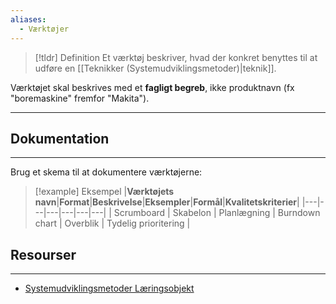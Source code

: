 ```yaml
---
aliases:
  - Værktøjer
---
```

> [!tldr] Definition
> Et værktøj beskriver, hvad der konkret benyttes til at udføre en [[Teknikker (Systemudviklingsmetoder)|teknik]].

Værktøjet skal beskrives med et **fagligt begreb**, ikke produktnavn (fx "boremaskine" fremfor "Makita").

---
## Dokumentation
---
Brug et skema til at dokumentere værktøjerne:

> [!example] Eksempel
> |**Værktøjets navn**|**Format**|**Beskrivelse**|**Eksempler**|**Formål**|**Kvalitetskriterier**|
> |---|---|---|---|---|---|
| Scrumboard | Skabelon | Planlægning | Burndown chart | Overblik | Tydelig prioritering |



## Resourser
---
- [Systemudviklingsmetoder Læringsobjekt](https://rise.articulate.com/share/z4__3UlH11sC6jv4kXC8bwVZOfpz2X5H#/)



